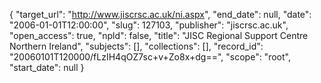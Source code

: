 {
  "target_url": "http://www.jiscrsc.ac.uk/ni.aspx", 
  "end_date": null, 
  "date": "2006-01-01T12:00:00", 
  "slug": 127103, 
  "publisher": "jiscrsc.ac.uk", 
  "open_access": true, 
  "npld": false, 
  "title": "JISC Regional Support Centre Northern Ireland", 
  "subjects": [], 
  "collections": [], 
  "record_id": "20060101T120000/fLzIH4qOZ7sc+v+Zo8x+dg==", 
  "scope": "root", 
  "start_date": null
}

